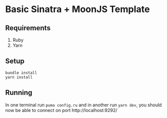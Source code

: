 # Basic Sinatra + MoonJS Template

## Requirements

1. Ruby
2. Yarn

## Setup

```
bundle install
yarn install
```

## Running

In one terminal run `puma config.ru` and in another run `yarn dev`, you should
now be able to connect on port http://localhost:9292/
